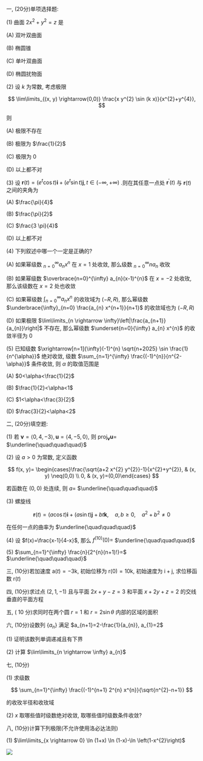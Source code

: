 一, (20分)单项选择题:

(1) 曲面 $2 x^{2}+y^{2}=z$ 是

(A) 双叶双曲面

(B) 椭圆锥

(C) 单叶双曲面

(D) 椭圆扰物面

(2) 设 $k$ 为常数, 考虑极限

$$
\lim\limits_{(x, y) \rightarrow(0,0)} \frac{x y^{2} \sin (k x)}{x^{2}+y^{4}},
$$

则

(A) 极限不存在

(B) 极限为 $\frac{1}{2}$

(C) 极限为 0

(D) 以上都不对

(3) 设 $\mathbf{r}(t)=\left(e^{t} \cos t\right) \mathbf{i}+\left(e^{t} \sin t\right) \mathbf{j}, t \in(-\infty,+\infty)$ .则在其任意一点处 $\mathbf{r}^{\prime}(t)$ 与 $\mathbf{r}(t)$ 之间的夹角为

(A) $\frac{\pi}{4}$

(B) $\frac{\pi}{2}$

(C) $\frac{3 \pi}{4}$

(D) 以上都不对

(4) 下列叙述中哪一个一定是正确的?

(A) 如果幂级数 ${ }_{n=0}^{\infty} a_{n} x^{n}$ 在 $x=1$ 处收敛, 那么级数 ${ }_{n=0}^{\infty} n a_{n}$ 收玫

(B) 如果幂级数 $\overbrace{n=0}^{\infty} a_{n}(x-1)^{n}$ 在 $x=-2$ 处收玫, 那么该级数在 $x=2$ 处也收敛

(C) 如果幂级数 $\int_{n=0}^{\infty} a_{n} x^{n}$ 的收玫域为 $(-R, R)$, 那么幂级数 $\underbrace{\infty}_{n=0} \frac{a_{n} x^{n+1}}{n+1}$ 的收敛域也为 $(-R, R)$

(D) 如果极限 $\lim\limits_{n \rightarrow \infty}\left|\frac{a_{n+1}}{a_{n}}\right|$ 不存在, 那么幂级数 $\underset{n=0}{\infty} a_{n} x^{n}$ 的收敛半径为 0

(5) 已知级数 $\xrightarrow[n=1]{\infty}(-1)^{n} \sqrt{n+2025} \sin \frac{1}{n^{\alpha}}$ 绝对收敛, 级数 $\sum_{n=1}^{\infty} \frac{(-1)^{n}}{n^{2-\alpha}}$ 条件收敛, 则 $\alpha$ 的取值范围是

(A) $0<\alpha<\frac{1}{2}$

(B) $\frac{1}{2}<\alpha<1$

(C) $1<\alpha<\frac{3}{2}$

(D) $\frac{3}{2}<\alpha<2$

二, (20分)填空题:

(1) 若 $\mathbf{v}=\langle 0,4,-3\rangle, \mathbf{u}=\langle 4,-5,0\rangle$, 则 $\operatorname{proj}_{\mathbf{v}} \mathbf{u}=$ $\underline{\quad\quad\quad}$

(2) 设 $a>0$ 为常数, 定义函数

$$
f(x, y)= \begin{cases}\frac{\sqrt{a+2 x^{2} y^{2}}-1}{x^{2}+y^{2}}, & (x, y) \neq(0,0) \\ 0, & (x, y)=(0,0)\end{cases}
$$

若函数在 $(0,0)$ 处连续, 则 $a=$ $\underline{\quad\quad\quad}$

(3) 螺旋线

$$
\mathbf{r}(t)=(a \cos t) \mathbf{i}+(a \sin t) \mathbf{j}+b t \mathbf{k}, \quad a, b \geq 0, \quad a^{2}+b^{2} \neq 0
$$

在任何一点的曲率为 $\underline{\quad\quad\quad}$

(4) 设 $f(x)=\frac{x-1}{4-x}$, 那么 $f^{(10)}(0)=$ $\underline{\quad\quad\quad}$

(5) $\sum_{n=1}^{\infty} \frac{n}{2^{n}(n+1)!}=$ $\underline{\quad\quad\quad}$

三, (10分)若加速度 $\mathrm{a}(t)=-3 \mathrm{k}$, 初始位移为 $\mathrm{r}(0)=10 \mathrm{k}$, 初始速度为 $\mathrm{i}+\mathrm{j}$, 求位移函数 $\mathrm{r}(t)$

四, (10分)求过点 $(2,1,-1)$ 且与平面 $2 x+y-z=3$ 和平面 $x+2 y+z=2$ 的交线垂直的平面方程

五, ( 10 分)求同时在两个圆 $r=1$ 和 $r=2 \sin \theta$ 内部的区域的面积

六, (10分)设数列 $\left\{a_{n}\right\}$ 满足 $a_{n+1}=2-\frac{1}{a_{n}}, a_{1}=2$

(1) 证明该数列单调递减且有下界

(2) 计算 $\lim\limits_{n \rightarrow \infty} a_{n}$

七, (10分)

(1) 求级数

$$
\sum_{n=1}^{\infty} \frac{(-1)^{n+1} 2^{n} x^{n}}{\sqrt{n^{2}-n+1}}
$$

的收玫半径和收玫域

(2) $x$ 取哪些值时级数绝对收敛, 取哪些值时级数条件收敛?

八, (10分)计算下列极限(不允许使用洛必达法则)

(1) $\lim\limits_{x \rightarrow 0} \ln (1+x) \ln (1-x)-\ln \left(1-x^{2}\right)$

![](https://cdn.mathpix.com/cropped/2025_04_23_cf4496f68caaece8b766g-2.jpg?height=104&width=421&top_left_y=1843&top_left_x=342)

